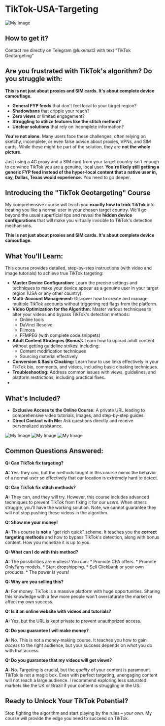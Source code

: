 # TikTok-USA-Targeting
![My Image](tikt.webp)

## How to get it?
Contact me directly on Telegram @lukemat2 with text "TikTok Geotargeting"




## Are you frustrated with TikTok's algorithm? Do you struggle with:
**This is not just about proxies and SIM cards. It's about complete device camouflage.**

* **General FYP feeds** that don't feel local to your target region?
* **Shadowbans** that cripple your reach?
* **Zero views** or limited engagement?
* **Struggling to utilize features like the stitch method?**
* **Unclear solutions** that rely on incomplete information?

**You're not alone.** Many users face these challenges, often relying on sketchy, incomplete, or even false advice about proxies, VPNs, and SIM cards. While these might be part of the solution, they are **not the whole picture.**  

Just using a 4G proxy and a SIM card from your target country isn't enough to convince TikTok you are a genuine, local user. **You're likely still getting a generic FYP feed instead of the hyper-local content that a native user in, say, Dallas, Texas would experience.** You need to go deeper.


## Introducing the "TikTok Geotargeting" Course

My comprehensive course will teach you **exactly how to trick TikTok** into treating you like a normal user in your chosen target country.  We'll go beyond the usual superficial tips and reveal the **hidden device configurations** that will make you virtually invisible to TikTok's detection mechanisms.

**This is not just about proxies and SIM cards. It's about complete device camouflage.**

## What You'll Learn:

This course provides detailed, step-by-step instructions (with video and image tutorials) to achieve true TikTok targeting:

*   **Master Device Configuration:** Learn the precise settings and techniques to make your device appear as a genuine user in your target region (USA or any other country).
*   **Multi-Account Management:** Discover how to create and manage multiple TikTok accounts without triggering red flags from the platform.
*   **Video Optimization for the Algorithm:** Master various techniques to alter your videos and bypass TikTok's detection methods:
    *   Online tools
    *   DaVinci Resolve
    *   Filmora
    *   FFMPEG (with complete code snippets)
*   **Adult Content Strategies (Bonus):** Learn how to upload adult content without getting guideline strikes, including:
    *   Content modification techniques
    *   Sourcing material effectively
*   **Conversion & Basic Cloaking:** Learn how to use links effectively in your TikTok bio, comments, and videos, including basic cloaking techniques.
*   **Troubleshooting:** Address common issues with views, guidelines, and platform restrictions, including practical fixes.
*   

## What's Included?

*   **Exclusive Access to the Online Course:** A private URL  leading to comprehensive video tutorials, images, and step-by-step guides.
*   **Direct Contact with Me:**  Ask questions directly and receive personalized assistance.

  ![My Image](tik2.webp)
  ![My Image](tik3.webp)
  ![My Image](tik4.webp)

## Common Questions Answered:

**Q: Can TikTok fix targeting?**

**A:** Yes, they *can*, but the methods taught in this course mimic the behavior of a normal user so effectively that our location is extremely hard to detect.

**Q: Can TikTok fix stitch methods?**

**A:** They can, and they will try. However, this course includes advanced techniques to prevent TikTok from fixing it for *our users*. When others struggle, you'll have the working solution. Note, we cannot guarantee they will not stop pushing these videos in the algorithm.

**Q: Show me your money!**

**A:** This course is **not** a "get rich quick" scheme. It teaches you the **correct targeting methods** and how to bypass TikTok's detection, along with bonus content. How you monetize it is up to you.

**Q: What can I do with this method?**

**A:** The possibilities are endless! You can:
    *   Promote CPA offers.
    *   Promote OnlyFans models.
    *   Start dropshipping.
    *   Sell Clickbank or your own products.
    *   The power is yours!

**Q: Why are you selling this?**

**A:** For money. TikTok is a massive platform with huge opportunities. Sharing this knowledge with a few more people won't oversaturate the market or affect my own success.

**Q: Is it an online website with videos and tutorials?**

**A:** Yes, but the URL is kept private to prevent unauthorized access.

**Q: Do you guarantee I will make money?**

**A:** No. This is not a money-making course. It teaches you how to gain *access* to the right audience, but your success depends on *what* you do with that access.

**Q: Do you guarantee that my videos will get views?**

**A:** No.  Targeting is crucial, but the *quality* of your content is paramount. TikTok is not a magic box. Even with perfect targeting, unengaging content will not reach a large audience. I recommend exploring less saturated markets like the UK or Brazil if your content is struggling in the US.

## Ready to Unlock Your TikTok Potential?

Stop fighting the algorithm and start playing by the rules – *your own*.  My course will provide the edge you need to succeed on TikTok.


